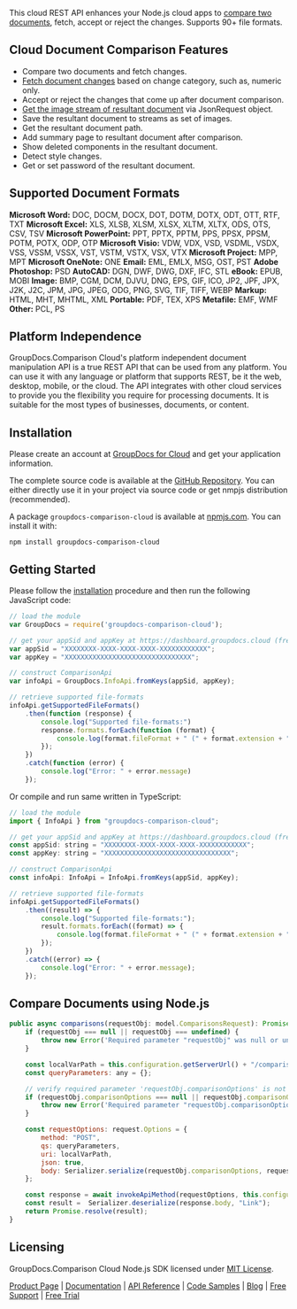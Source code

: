 This cloud REST API enhances your Node.js cloud apps to [compare two documents](https://products.groupdocs.cloud/comparison/nodejs), fetch, accept or reject the changes. Supports 90+ file formats.

## Cloud Document Comparison Features

- Compare two documents and fetch changes.
- [Fetch document changes](https://wiki.groupdocs.cloud/comparisoncloud/developer-guide/changes-resource/get-document-changes/) based on change category, such as, numeric only.
- Accept or reject the changes that come up after document comparison.
- [Get the image stream of resultant document](https://wiki.groupdocs.cloud/comparisoncloud/developer-guide/changes-resource/get-stream-of-images-of-result-document-changes/) via JsonRequest object.
- Save the resultant document to streams as set of images.
- Get the resultant document path.
- Add summary page to resultant document after comparison.
- Show deleted components in the resultant document.
- Detect style changes.
- Get or set password of the resultant document.

## Supported Document Formats

**Microsoft Word:** DOC, DOCM, DOCX, DOT, DOTM, DOTX, ODT, OTT, RTF, TXT
**Microsoft Excel:** XLS, XLSB, XLSM, XLSX, XLTM, XLTX, ODS, OTS, CSV, TSV
**Microsoft PowerPoint:** PPT, PPTX, PPTM, PPS, PPSX, PPSM, POTM, POTX, ODP, OTP
**Microsoft Visio:** VDW, VDX, VSD, VSDML, VSDX, VSS, VSSM, VSSX, VST, VSTM, VSTX, VSX, VTX
**Microsoft Project:** MPP, MPT
**Microsoft OneNote:** ONE
**Email:** EML, EMLX, MSG, OST, PST
**Adobe Photoshop:** PSD
**AutoCAD:** DGN, DWF, DWG, DXF, IFC, STL
**eBook:** EPUB, MOBI
**Image:** BMP, CGM, DCM, DJVU, DNG, EPS, GIF, ICO, JP2, JPF, JPX, J2K, J2C, JPM, JPG, JPEG, ODG, PNG, SVG, TIF, TIFF, WEBP
**Markup:** HTML, MHT, MHTML, XML
**Portable:** PDF, TEX, XPS
**Metafile:** EMF, WMF
**Other:** PCL, PS

## Platform Independence

GroupDocs.Comparison Cloud's platform independent document manipulation API is a true REST API that can be used from any platform. You can use it with any language or platform that supports REST, be it the web, desktop, mobile, or the cloud. The API integrates with other cloud services to provide you the flexibility you require for processing documents. It is suitable for the most types of businesses, documents, or content.

## Installation

Please create an account at [GroupDocs for Cloud](https://dashboard.groupdocs.cloud/#/apps) and get your application information.

The complete source code is available at the [GitHub Repository](https://github.com/groupdocs-comparison-cloud/groupdocs-comparison-cloud-node). You can either directly use it in your project via source code or get nmpjs distribution (recommended).

A package `groupdocs-comparison-cloud` is available at [npmjs.com](https://www.npmjs.com/package/groupdocs-comparison-cloud). You can install it with:

`npm install groupdocs-comparison-cloud`

## Getting Started

Please follow the [installation](https://www.npmjs.com/package/groupdocs-comparison-cloud#installation) procedure and then run the following JavaScript code:

```js
// load the module
var GroupDocs = require('groupdocs-comparison-cloud');

// get your appSid and appKey at https://dashboard.groupdocs.cloud (free registration is required).
var appSid = "XXXXXXXX-XXXX-XXXX-XXXX-XXXXXXXXXXXX";
var appKey = "XXXXXXXXXXXXXXXXXXXXXXXXXXXXXXXX";

// construct ComparisonApi
var infoApi = GroupDocs.InfoApi.fromKeys(appSid, appKey);

// retrieve supported file-formats
infoApi.getSupportedFileFormats()
    .then(function (response) {
        console.log("Supported file-formats:")
        response.formats.forEach(function (format) {
            console.log(format.fileFormat + " (" + format.extension + ")");
        });
    })
    .catch(function (error) {
        console.log("Error: " + error.message)
    });
```

Or compile and run same written in TypeScript:

```js
// load the module
import { InfoApi } from "groupdocs-comparison-cloud";

// get your appSid and appKey at https://dashboard.groupdocs.cloud (free registration is required).
const appSid: string = "XXXXXXXX-XXXX-XXXX-XXXX-XXXXXXXXXXXX";
const appKey: string = "XXXXXXXXXXXXXXXXXXXXXXXXXXXXXXXX";

// construct ComparisonApi
const infoApi: InfoApi = InfoApi.fromKeys(appSid, appKey);

// retrieve supported file-formats
infoApi.getSupportedFileFormats()
    .then((result) => {
        console.log("Supported file-formats:");
        result.formats.forEach((format) => {
            console.log(format.fileFormat + " (" + format.extension + ")");
        });
    })
    .catch((error) => {
        console.log("Error: " + error.message);
    });
```

## Compare Documents using Node.js

```js
public async comparisons(requestObj: model.ComparisonsRequest): Promise<model.Link> {
    if (requestObj === null || requestObj === undefined) {
        throw new Error('Required parameter "requestObj" was null or undefined when calling comparisons.');
    }

    const localVarPath = this.configuration.getServerUrl() + "/comparison/comparisons";
    const queryParameters: any = {};

    // verify required parameter 'requestObj.comparisonOptions' is not null or undefined
    if (requestObj.comparisonOptions === null || requestObj.comparisonOptions === undefined) {
        throw new Error('Required parameter "requestObj.comparisonOptions" was null or undefined when calling comparisons.');
    }

    const requestOptions: request.Options = {
        method: "POST",
        qs: queryParameters,
        uri: localVarPath,
        json: true,
        body: Serializer.serialize(requestObj.comparisonOptions, requestObj.comparisonOptions.constructor.name === "Object" ? "Options" : requestObj.comparisonOptions.constructor.name),
    };

    const response = await invokeApiMethod(requestOptions, this.configuration);
    const result =  Serializer.deserialize(response.body, "Link");
    return Promise.resolve(result);
}
```

## Licensing

GroupDocs.Comparison Cloud Node.js SDK licensed under [MIT License](https://github.com/groupdocs-comparison-cloud/groupdocs-comparison-cloud-node/blob/HEAD/LICENSE).

[Product Page](https://products.groupdocs.cloud/comparison/nodejs) | [Documentation](https://wiki.groupdocs.cloud/comparisoncloud/) | [API Reference](https://apireference.groupdocs.cloud/comparison/) | [Code Samples](https://github.com/groupdocs-comparison-cloud/groupdocs-comparison-cloud-node) | [Blog](https://blog.groupdocs.cloud/category/comparison/) | [Free Support](https://forum.groupdocs.cloud/c/comparison) | [Free Trial](https://dashboard.groupdocs.cloud/#/apps)
